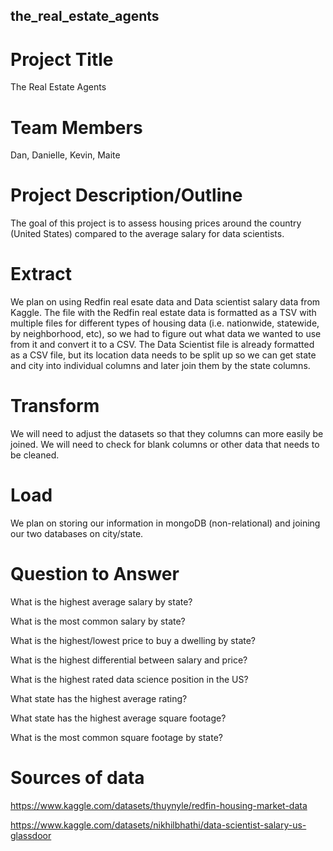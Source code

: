 ## the_real_estate_agents
# Project Title 
The Real Estate Agents

# Team Members
Dan, Danielle, Kevin, Maite

# Project Description/Outline
The goal of this project is to assess housing prices around the country (United States) compared to the average salary for data scientists. 

# Extract
We plan on using Redfin real esate data and Data scientist salary data from Kaggle. The file with the Redfin real estate data is formatted as a TSV with multiple files for different types of housing data (i.e. nationwide, statewide, by neighborhood, etc), so we had to figure out what data we wanted to use from it and convert it to a CSV. The Data Scientist file is already formatted as a CSV file, but its location data needs to be split up so we can get state and city into individual columns and later join them by the state columns.

# Transform
We will need to adjust the datasets so that they columns can more easily be joined. We will need to check for blank columns or other data that needs to be cleaned.

# Load
We plan on storing our information in mongoDB (non-relational) and joining our two databases on city/state.

# Question to Answer
What is the highest average salary by state?

What is the most common salary by state?

What is the highest/lowest price to buy a dwelling by state?

What is the highest differential between salary and price?

What is the highest rated data science position in the US?

What state has the highest average rating?

What state has the highest average square footage?

What is the most common square footage by state?

# Sources of data

https://www.kaggle.com/datasets/thuynyle/redfin-housing-market-data

https://www.kaggle.com/datasets/nikhilbhathi/data-scientist-salary-us-glassdoor
